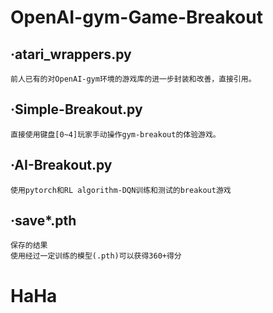 # OpenAI-gym-Game-Breakout

  ·atari_wrappers.py
  ------
    前人已有的对OpenAI-gym环境的游戏库的进一步封装和改善，直接引用。
  ·Simple-Breakout.py
  ------
    直接使用键盘[0~4]玩家手动操作gym-breakout的体验游戏。
  ·AI-Breakout.py
  ------
    使用pytorch和RL algorithm-DQN训练和测试的breakout游戏
  ·save*.pth
  ------
    保存的结果  
    使用经过一定训练的模型(.pth)可以获得360+得分 
HaHa
======
